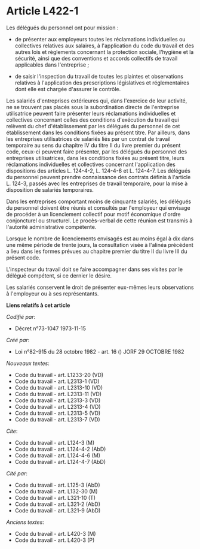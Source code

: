 # Article L422-1

Les délégués du personnel ont pour mission :

- de présenter aux employeurs toutes les réclamations individuelles ou collectives relatives aux salaires, à l'application du
code du travail et des autres lois et règlements concernant la protection sociale, l'hygiène et la sécurité, ainsi que des
conventions et accords collectifs de travail applicables dans l'entreprise ;

- de saisir l'inspection du travail de toutes les plaintes et observations relatives à l'application des prescriptions
législatives et réglementaires dont elle est chargée d'assurer le contrôle.

Les salariés d'entreprises extérieures qui, dans l'exercice de leur activité, ne se trouvent pas placés sous la subordination
directe de l'entreprise utilisatrice peuvent faire présenter leurs réclamations individuelles et collectives concernant
celles des conditions d'exécution du travail qui relèvent du chef d'établissement par les délégués du personnel de cet
établissement dans les conditions fixées au présent titre. Par ailleurs, dans les entreprises utilisatrices de salariés liés
par un contrat de travail temporaire au sens du chapitre IV du titre II du livre premier du présent code, ceux-ci peuvent
faire présenter, par les délégués du personnel des entreprises utilisatrices, dans les conditions fixées au présent titre,
leurs réclamations individuelles et collectives concernant l'application des dispositions des articles L. 124-4-2, L. 124-4-6
et L. 124-4-7. Les délégués du personnel peuvent prendre connaissance des contrats définis à l'article L. 124-3, passés avec
les entreprises de travail temporaire, pour la mise à disposition de salariés temporaires.

Dans les entreprises comportant moins de cinquante salariés, les délégués du personnel doivent être réunis et consultés par
l'employeur qui envisage de procéder à un licenciement collectif pour motif économique d'ordre conjoncturel ou structurel. Le
procès-verbal de cette réunion est transmis à l'autorité administrative compétente.

Lorsque le nombre de licenciements envisagés est au moins égal à dix dans une même période de trente jours, la consultation
visée à l'alinéa précédent a lieu dans les formes prévues au chapitre premier du titre II du livre III du présent code.

L'inspecteur du travail doit se faire accompagner dans ses visites par le délégué compétent, si ce dernier le désire.

Les salariés conservent le droit de présenter eux-mêmes leurs observations à l'employeur ou à ses représentants.

**Liens relatifs à cet article**

_Codifié par_:

  - Décret n°73-1047 1973-11-15

_Créé par_:

  - Loi n°82-915 du 28 octobre 1982 - art. 16 () JORF 29 OCTOBRE 1982

_Nouveaux textes_:

  - Code du travail - art. L1233-20 (VD)
  - Code du travail - art. L2313-1 (VD)
  - Code du travail - art. L2313-10 (VD)
  - Code du travail - art. L2313-11 (VD)
  - Code du travail - art. L2313-3 (VD)
  - Code du travail - art. L2313-4 (VD)
  - Code du travail - art. L2313-5 (VD)
  - Code du travail - art. L2313-7 (VD)

_Cite_:

  - Code du travail - art. L124-3 (M)
  - Code du travail - art. L124-4-2 (AbD)
  - Code du travail - art. L124-4-6 (M)
  - Code du travail - art. L124-4-7 (AbD)

_Cité par_:

  - Code du travail - art. L125-3 (AbD)
  - Code du travail - art. L132-30 (M)
  - Code du travail - art. L321-10 (T)
  - Code du travail - art. L321-2 (AbD)
  - Code du travail - art. L321-9 (AbD)

_Anciens textes_:

  - Code du travail - art. L420-3 (M)
  - Code du travail - art. L420-3 (P)
